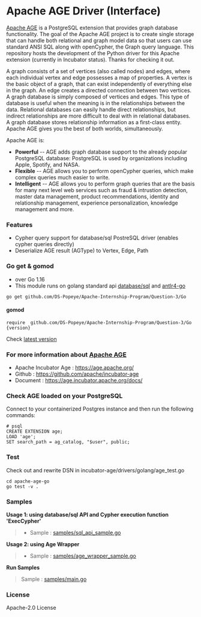 # Apache AGE Driver (Interface)

[Apache AGE](https://age.apache.org/) is a PostgreSQL extension that provides graph database functionality. The goal of the Apache AGE project is to create single storage that can handle both relational and graph model data so that users can use standard ANSI SQL along with openCypher, the Graph query language. This repository hosts the development of the Python driver for this Apache extension (currently in Incubator status). Thanks for checking it out.

A graph consists of a set of vertices (also called nodes) and edges, where each individual vertex and edge possesses a map of properties. A vertex is the basic object of a graph, that can exist independently of everything else in the graph. An edge creates a directed connection between two vertices. A graph database is simply composed of vertices and edges. This type of database is useful when the meaning is in the relationships between the data. Relational databases can easily handle direct relationships, but indirect relationships are more difficult to deal with in relational databases. A graph database stores relationship information as a first-class entity. Apache AGE gives you the best of both worlds, simultaneously.

Apache AGE is:

- **Powerful** -- AGE adds graph database support to the already popular PostgreSQL database: PostgreSQL is used by organizations including Apple, Spotify, and NASA.
- **Flexible** -- AGE allows you to perform openCypher queries, which make complex queries much easier to write.
- **Intelligent** -- AGE allows you to perform graph queries that are the basis for many next level web services such as fraud & intrustion detection, master data management, product recommendations, identity and relationship management, experience personalization, knowledge management and more.

### Features

- Cypher query support for database/sql PostreSQL driver (enables cypher queries directly)
- Deserialize AGE result (AGType) to Vertex, Edge, Path

### Go get & gomod

- over Go 1.16
- This module runs on golang standard api [database/sql](https://golang.org/pkg/database/sql/) and [antlr4-go](https://github.com/antlr/antlr4/tree/master/runtime/Go/antlr)

```(shell)
go get github.com/DS-Popeye/Apache-Internship-Program/Question-3/Go

```

#### gomod

```(go)
require  github.com/DS-Popeye/Apache-Internship-Program/Question-3/Go {version}

```

Check [latest version](https://github.com/DS-Popeye/Apache-Internship-Program/Question-3/Go/releases)

### For more information about [Apache AGE](https://age.apache.org/)

- Apache Incubator Age : https://age.apache.org/
- Github : https://github.com/apache/incubator-age
- Document : https://age.incubator.apache.org/docs/

### Check AGE loaded on your PostgreSQL

Connect to your containerized Postgres instance and then run the following commands:

```(sql)
# psql
CREATE EXTENSION age;
LOAD 'age';
SET search_path = ag_catalog, "$user", public;
```

### Test

Check out and rewrite DSN in incubator-age/drivers/golang/age_test.go

```
cd apache-age-go
go test -v .

```

### Samples

**Usage 1: using database/sql API and Cypher execution function 'ExecCypher'**

> - Sample : [samples/sql_api_sample.go](samples/sql_api_sample.go)

**Usage 2: using Age Wrapper**

> - Sample : [samples/age_wrapper_sample.go](samples/age_wrapper_sample.go)

**Run Samples**

> Sample : [samples/main.go](samples/main.go)

### License

Apache-2.0 License

